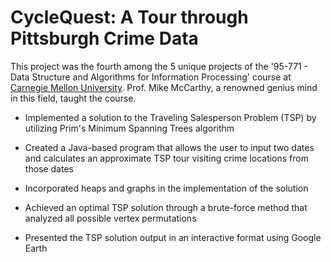 # CycleQuest: A Tour through Pittsburgh Crime Data

This project was the fourth among the 5 unique projects of the '95-771 - Data Structure and Algorithms for Information Processing' course at [Carnegie Mellon University](https://www.cmu.edu/). Prof. Mike McCarthy, a renowned genius mind in this field, taught the course.

- Implemented a solution to the Traveling Salesperson Problem (TSP) by utilizing Prim's Minimum Spanning Trees algorithm

- Created a Java-based program that allows the user to input two dates and calculates an approximate TSP tour visiting crime locations from those dates

- Incorporated heaps and graphs in the implementation of the solution

- Achieved an optimal TSP solution through a brute-force method that analyzed all possible vertex permutations

- Presented the TSP solution output in an interactive format using Google Earth

